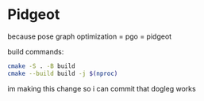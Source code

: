 # Pidgeot

because pose graph optimization = pgo = pidgeot

build commands:

```bash
cmake -S . -B build
cmake --build build -j $(nproc)
```

im making this change so i can commit that dogleg works

